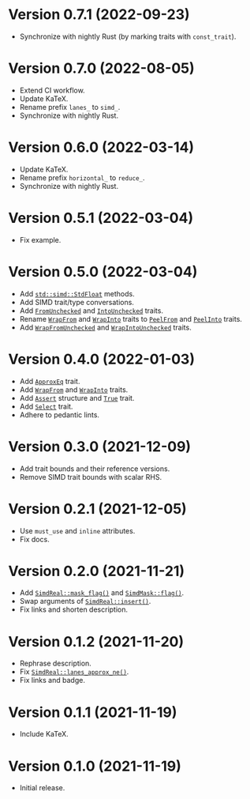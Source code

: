 # Version 0.7.1 (2022-09-23)

  * Synchronize with nightly Rust (by marking traits with `const_trait`).

# Version 0.7.0 (2022-08-05)

  * Extend CI workflow.
  * Update KaTeX.
  * Rename prefix `lanes_` to `simd_`.
  * Synchronize with nightly Rust.

# Version 0.6.0 (2022-03-14)

  * Update KaTeX.
  * Rename prefix `horizontal_` to `reduce_`.
  * Synchronize with nightly Rust.

# Version 0.5.1 (2022-03-04)

  * Fix example.

# Version 0.5.0 (2022-03-04)

  * Add [`std::simd::StdFloat`] methods.
  * Add SIMD trait/type conversations.
  * Add [`FromUnchecked`] and [`IntoUnchecked`] traits.
  * Rename [`WrapFrom`] and [`WrapInto`] traits to [`PeelFrom`] and [`PeelInto`] traits.
  * Add [`WrapFromUnchecked`] and [`WrapIntoUnchecked`] traits.

# Version 0.4.0 (2022-01-03)

  * Add [`ApproxEq`] trait.
  * Add [`WrapFrom`] and [`WrapInto`] traits.
  * Add [`Assert`] structure and [`True`] trait.
  * Add [`Select`] trait.
  * Adhere to pedantic lints.

# Version 0.3.0 (2021-12-09)

  * Add trait bounds and their reference versions.
  * Remove SIMD trait bounds with scalar RHS.

# Version 0.2.1 (2021-12-05)

  * Use `must_use` and `inline` attributes.
  * Fix docs.

# Version 0.2.0 (2021-11-21)

  * Add [`SimdReal::mask_flag()`] and [`SimdMask::flag()`].
  * Swap arguments of [`SimdReal::insert()`].
  * Fix links and shorten description.

# Version 0.1.2 (2021-11-20)

  * Rephrase description.
  * Fix [`SimdReal::lanes_approx_ne()`].
  * Fix links and badge.

# Version 0.1.1 (2021-11-19)

  * Include KaTeX.

# Version 0.1.0 (2021-11-19)

  * Initial release.

[`ApproxEq`]:
https://docs.rs/lav/latest/lav/trait.ApproxEq.html
[`FromUnchecked`]:
https://docs.rs/lav/latest/lav/trait.FromUnchecked.html
[`IntoUnchecked`]:
https://docs.rs/lav/latest/lav/trait.IntoUnchecked.html
[`PeelFrom`]:
https://docs.rs/lav/latest/lav/trait.PeelFrom.html
[`PeelInto`]:
https://docs.rs/lav/latest/lav/trait.PeelInto.html
[`WrapFromUnchecked`]:
https://docs.rs/lav/latest/lav/trait.WrapFromUnchecked.html
[`WrapIntoUnchecked`]:
https://docs.rs/lav/latest/lav/trait.WrapIntoUnchecked.html
[`WrapFrom`]:
https://docs.rs/lav/0.4.0/lav/trait.WrapFrom.html
[`WrapInto`]:
https://docs.rs/lav/0.4.0/lav/trait.WrapInto.html
[`Assert`]:
https://docs.rs/lav/latest/lav/struct.Assert.html
[`True`]:
https://docs.rs/lav/latest/lav/trait.True.html
[`Select`]:
https://docs.rs/lav/latest/lav/trait.Select.html
[`SimdMask::flag()`]:
https://docs.rs/lav/latest/lav/trait.SimdMask.html#method.flag
[`SimdReal::mask_flag()`]:
https://docs.rs/lav/latest/lav/trait.SimdReal.html#method.mask_flag
[`SimdReal::lanes_approx_ne()`]:
https://docs.rs/lav/latest/lav/trait.SimdReal.html#method.lanes_approx_ne
[`SimdReal::insert()`]:
https://docs.rs/lav/latest/lav/trait.SimdReal.html#method.insert
[`std::simd::StdFloat`]:
https://doc.rust-lang.org/nightly/std/simd/trait.StdFloat.html
